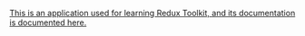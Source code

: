 <u>This is an application used for learning Redux Toolkit, and its documentation is documented [here](https://github.com/argianardi/sinauReactJS).</u>
